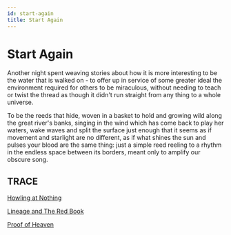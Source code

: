 ```yaml
---
id: start-again
title: Start Again
---
```


# Start Again

Another night spent weaving stories
about how it is more interesting
to be the water
that is walked on - to offer up
in service of some greater ideal
the environment required
for others to be miraculous,
without needing to teach
or twist the thread 
as though it didn't run straight 
from any thing to a whole universe.

To be the reeds that hide,
woven in a basket to hold
and growing wild along
the great river's banks, 
singing in the wind 
which has come back
to play her waters,
wake waves and split
the surface just enough
that it seems as if movement
and starlight are no different,
as if what shines the sun
and pulses your blood are
the same thing:
just a simple reed reeling
to a rhythm in the endless space
between its borders, meant only
to amplify our obscure song.


## TRACE

[Howling at Nothing](https://www.youtube.com/watch?v=MUnU-4SfRSI "Nathaniel Rateliffe & The Night Sweats")

[Lineage and The Red Book](https://www.youtube.com/watch?v=GxVaxOco7kg "Tolkien and Jung")

[Proof of Heaven](https://www.youtube.com/watch?v=qbkgj5J91hE "Eben Alexander")
